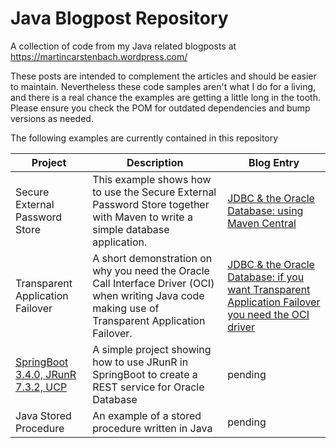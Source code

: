 # Java Blogpost Repository

A collection of code from my Java related blogposts at <https://martincarstenbach.wordpress.com/>

These posts are intended to complement the articles and should be easier to maintain. Nevertheless these code samples aren't what I do for a living, and there is a real chance the examples are getting a little long in the tooth. Please ensure you check the POM for outdated dependencies and bump versions as needed. 

The following examples are currently contained in this repository

| Project | Description | Blog Entry |
| -- | -- | -- |
| Secure External Password Store | This example shows how to use the Secure External Password Store together with Maven to write a simple database application. | [JDBC & the Oracle Database: using Maven Central](https://martincarstenbach.wordpress.com/2020/07/20/jdbc-the-oracle-database-using-maven-central/) |
| Transparent Application Failover | A short demonstration on why you need the Oracle Call Interface Driver (OCI) when writing Java code making use of Transparent Application Failover. | [JDBC & the Oracle Database: if you want Transparent Application Failover you need the OCI driver](https://martincarstenbach.wordpress.com/2020/08/18/jdbc-the-oracle-database-if-you-want-transparent-application-failover-you-need-the-oci-driver/) |
| [SpringBoot 3.4.0, JRunR 7.3.2, UCP](rest-service/readme.md) | A simple project showing how to use JRunR in SpringBoot to create a REST service for Oracle Database  | pending |
| Java Stored Procedure | An example of a stored procedure written in Java | pending |